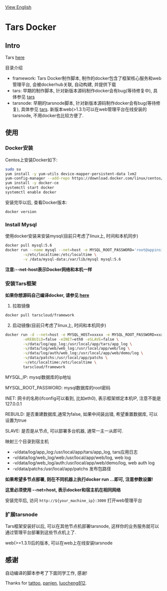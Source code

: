 [View English](README.md)

# Tars Docker

## Intro

Tars [here](https://github.com/TarsCloud/Tars/blob/master/Install.md)

目录介绍
- framework: Tars Docker制作脚本, 制作的docker包含了框架核心服务和web管理平台, 会被dockerhub关联, 自动构建, 并提供下载
- tars: 早期的制作脚本, 针对新版本源码制作docker会有bug(等待修复中), 具体参见 [tars](tars/README.md)
- tarsnode: 早期的tarsnode脚本, 针对新版本源码制作docker会有bug(等待修复), 具体参见 [tars](tars/README.md). 新版本web(>1.3.1)可以在web管理平台在线安装的tarsnode, 不用docker也比较方便了. 

## 使用
### Docker安装

Centos上安装Docker如下:
```sh
sudo su
yum install -y yum-utils device-mapper-persistent-data lvm2
yum-config-manager --add-repo https://download.docker.com/linux/centos/docker-ce.repo
yum install -y docker-ce 
systemctl start docker
systemctl enable docker
```

安装完毕以后, 查看Docker版本:
```sh
docker version
```

### Install Mysql

使用docker安装来安装mysql(目前只考虑了linux上, 时间和本机同步)

```sh
docker pull mysql:5.6
docker run --name mysql --net=host -e MYSQL_ROOT_PASSWORD='root@appinside' -d -p 3306:3306 \
        -v/etc/localtime:/etc/localtime \
        -v /data/mysql-data:/var/lib/mysql mysql:5.6
```
 
**注意:--net-host表示Docker网络和本机一样** 

### 安装Tars框架

**如果你想源码自己编译docker, 请参见 [here](https://github.com/TarsCloud/Tars/blob/master/Install.zh.md)**

1. 拉取镜像
```sh
docker pull tarscloud/framework
```

2. 启动镜像(目前只考虑了linux上, 时间和本机同步)
```sh
docker run -d --net=host -e MYSQL_HOST=xxxxx -e MYSQL_ROOT_PASSWORD=xxxxx \
        -eREBUILD=false -eINET=eth0 -eSLAVE=false \
        -v/data/log/app_log:/usr/local/app/tars/app_log \
        -v/data/log/web/web_log:/usr/local/app/web/log \
        -v/data/log/auth/web_log:/usr/local/app/web/demo/log \
        -v/data/patchs:/usr/local/app/patchs \
        -v/etc/localtime:/etc/localtime \
        tarscloud/framework
```

MYSQL_IP: mysql数据库的ip地址

MYSQL_ROOT_PASSWORD: mysql数据库的root密码

INET: 网卡的名称(ifconfig可以看到, 比如eth0), 表示框架绑定本机IP, 注意不能是127.0.0.1

REBUILD: 是否重建数据库,通常为false, 如果中间装出错, 希望重置数据库, 可以设置为true

SLAVE: 是否是从节点, 可以部署多台机器, 通常一主一从即可.

映射三个目录到宿主机
- -v/data/log/app_log:/usr/local/app/tars/app_log, tars应用日志
- -v/data/log/web_log/web:/usr/local/app/web/log, web log
- -v/data/log/web_log/auth:/usr/local/app/web/demo/log, web auth log
- -v/data/patchs:/usr/local/app/patchs 发布包路径

**如果希望多节点部署, 则在不同机器上执行docker run ...即可, 注意参数设置!**

**这里必须使用 --net=host, 表示docker和宿主机在相同网络** 

安装完毕后, 访问 `http://${your_machine_ip}:3000` 打开web管理平台

### 扩展tarsnode

Tars框架安装好以后, 可以在其他节点机部署tarsnode, 这样你的业务服务就可以通过管理平台部署到这些节点机上了.

web(>=1.3.1)后的版本, 可以在web上在线安装tarsnode


## 感谢
自动编译的脚本参考了下面同学工作, 感谢!

Thanks for [tattoo](https://github.com/TarsDocker), [panjen](https://github.com/panjen/docker-tars), [luocheng812](https://github.com/luocheng812/docker_tars).
